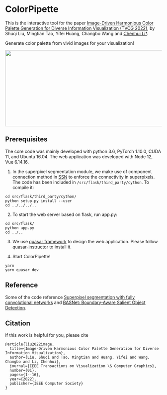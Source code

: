 # ColorPipette

This is the interactive tool for the paper [Image-Driven Harmonious Color Palette Generation for Diverse Information Visualization (TVCG 2022)](https://ieeexplore.ieee.org/document/9969167), by Shuqi Liu, Mingtian Tao, Yifei Huang, Changbo Wang and [Chenhui Li*](http://chenhui.li/).

Generate color palette from vivid images for your visualization!

<img src="https://i.postimg.cc/X71zZt1S/image.png" width=550 height=245>

## Prerequisites
The core code was mainly developed with python 3.6, PyTorch 1.10.0, CUDA 11, and Ubuntu 16.04.
The web application was developed with Node 12, Vue 6.14.16.

1. In the superpixel segmentation module, we make use of component connection method in [SSN](http://github.com/NVlabs/ssn_superpixels) to enforce the connectivity in superpixels. The code has been included in ```/src/flask/third_party/cython```. To compile it:
```
cd src/flask/third_party/cython/
python setup.py install --user
cd ../../../..
```

2. To start the web server based on flask, run app.py:
```
cd src/flask/
python app.py
cd ../..
```

3. We use [quasar framework](https://quasar.dev/) to design the web application. Please follow [quasar-instructor](https://quasar.dev/start/quasar-cli) to install it.

4. Start ColorPipette!
```
yarn
yarn quasar dev
```

## Reference
Some of the code reference [Superpixel segmentation with fully convolutional networks](https://github.com/fuy34/superpixel_fcn) and [BASNet: Boundary-Aware Salient Object Detection](https://github.com/xuebinqin/BASNet).

## Citation
If this work is helpful for you, please cite
```
@article{liu2022image,
  title={Image-Driven Harmonious Color Palette Generation for Diverse Information Visualization},
  author={Liu, Shuqi and Tao, Mingtian and Huang, Yifei and Wang, Changbo and Li, Chenhui},
  journal={IEEE Transactions on Visualization \& Computer Graphics},
  number={01},
  pages={1--16},
  year={2022},
  publisher={IEEE Computer Society}
}
```
